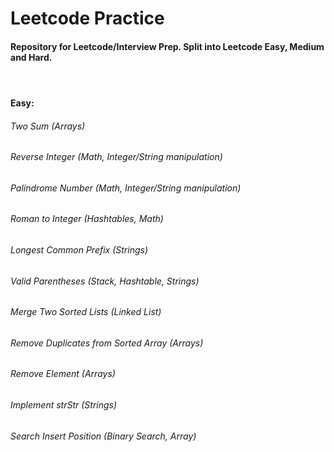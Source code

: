 # Leetcode Practice
#### Repository for Leetcode/Interview Prep. Split into Leetcode Easy, Medium and Hard.
#### </br>
#### Easy:
###### Two Sum (Arrays)
###### Reverse Integer (Math, Integer/String manipulation)
###### Palindrome Number (Math, Integer/String manipulation)
###### Roman to Integer (Hashtables, Math)
###### Longest Common Prefix (Strings)
###### Valid Parentheses (Stack, Hashtable, Strings)
###### Merge Two Sorted Lists (Linked List)
###### Remove Duplicates from Sorted Array (Arrays)
###### Remove Element (Arrays)
###### Implement strStr (Strings)
###### Search Insert Position (Binary Search, Array)
######
######
######
